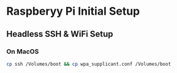 # Raspberyy Pi Initial Setup

## Headless SSH & WiFi Setup

### On MacOS

```bash
cp ssh /Volumes/boot && cp wpa_supplicant.conf /Volumes/boot
```

